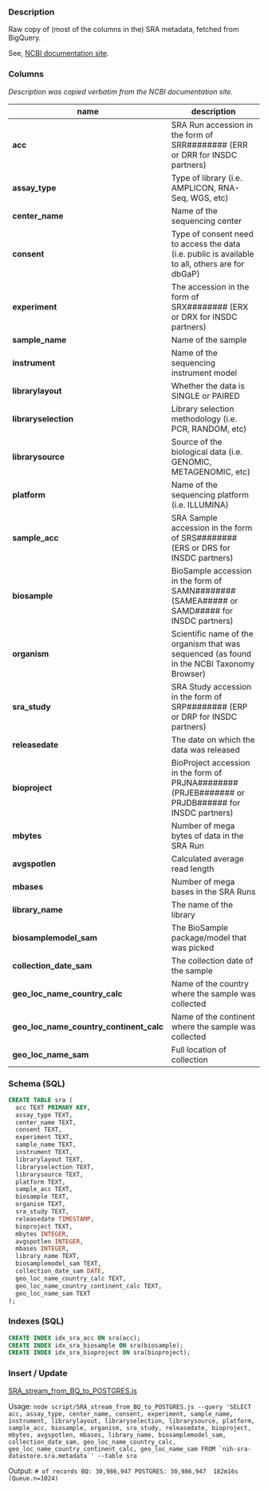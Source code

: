 ### Description

Raw copy of (most of the columns in the) SRA metadata, fetched from BigQuery.

See, [NCBI documentation site](https://www.ncbi.nlm.nih.gov/sra/docs/sra-cloud-based-metadata-table/).

### Columns

*Description was copied verbatim from the NCBI documentation site.*

| name | description |
| --- | --- |
| **acc** | SRA Run accession in the form of SRR######## (ERR or DRR for INSDC partners) |
| **assay_type** | Type of library (i.e. AMPLICON, RNA-Seq, WGS, etc) |
| **center_name** | Name of the sequencing center |
| **consent** | Type of consent need to access the data (i.e. public is available to all, others are for dbGaP) |
| **experiment** | The accession in the form of SRX######## (ERX or DRX for INSDC partners) |
| **sample_name** | Name of the sample |
| **instrument** | Name of the sequencing instrument model |
| **librarylayout** | Whether the data is SINGLE or PAIRED |
| **libraryselection** | Library selection methodology (i.e. PCR, RANDOM, etc) |
| **librarysource** | Source of the biological data (i.e. GENOMIC, METAGENOMIC, etc) |
| **platform** | Name of the sequencing platform (i.e. ILLUMINA) |
| **sample_acc** | SRA Sample accession in the form of SRS######## (ERS or DRS for INSDC partners) |
| **biosample** | BioSample accession in the form of SAMN######## (SAMEA##### or SAMD##### for INSDC partners) |
| **organism** | Scientific name of the organism that was sequenced (as found in the NCBI Taxonomy Browser) |
| **sra_study** | SRA Study accession in the form of SRP######## (ERP or DRP for INSDC partners) |
| **releasedate** | The date on which the data was released |
| **bioproject** | BioProject accession in the form of PRJNA######## (PRJEB####### or PRJDB###### for INSDC partners) |
| **mbytes** | Number of mega bytes of data in the SRA Run |
| **avgspotlen** | Calculated average read length |
| **mbases** | Number of mega bases in the SRA Runs |
| **library_name** | The name of the library |
| **biosamplemodel_sam** | The BioSample package/model that was picked |
| **collection_date_sam** | The collection date of the sample |
| **geo_loc_name_country_calc** | Name of the country where the sample was collected |
| **geo_loc_name_country_continent_calc** | Name of the continent where the sample was collected |
| **geo_loc_name_sam** | Full location of collection |

### Schema (SQL)

```sql
CREATE TABLE sra (
  acc TEXT PRIMARY KEY,
  assay_type TEXT,
  center_name TEXT,
  consent TEXT,
  experiment TEXT,
  sample_name TEXT,
  instrument TEXT,
  librarylayout TEXT,
  libraryselection TEXT,
  librarysource TEXT,
  platform TEXT,
  sample_acc TEXT,
  biosample TEXT,
  organism TEXT,
  sra_study TEXT,
  releasedate TIMESTAMP,
  bioproject TEXT,
  mbytes INTEGER,
  avgspotlen INTEGER,
  mbases INTEGER,
  library_name TEXT,
  biosamplemodel_sam TEXT,
  collection_date_sam DATE,
  geo_loc_name_country_calc TEXT,
  geo_loc_name_country_continent_calc TEXT,
  geo_loc_name_sam TEXT
);
```

### Indexes (SQL)
```sql
CREATE INDEX idx_sra_acc ON sra(acc);
CREATE INDEX idx_sra_biosample ON sra(biosample);
CREATE INDEX idx_sra_bioproject ON sra(bioproject);
```

### Insert / Update

[SRA_stream_from_BQ_to_POSTGRES.js](../script/SRA_stream_from_BQ_to_POSTGRES.js)

Usage:
```node script/SRA_stream_from_BQ_to_POSTGRES.js --query 'SELECT acc, assay_type, center_name, consent, experiment, sample_name, instrument, librarylayout, libraryselection, librarysource, platform, sample_acc, biosample, organism, sra_study, releasedate, bioproject, mbytes, avgspotlen, mbases, library_name, biosamplemodel_sam, collection_date_sam, geo_loc_name_country_calc, geo_loc_name_country_continent_calc, geo_loc_name_sam FROM `nih-sra-datastore.sra.metadata`' --table sra```

Output:
```# of records BQ: 30,986,947 POSTGRES: 30,986,947  182m16s (Queue.n=1024)```
